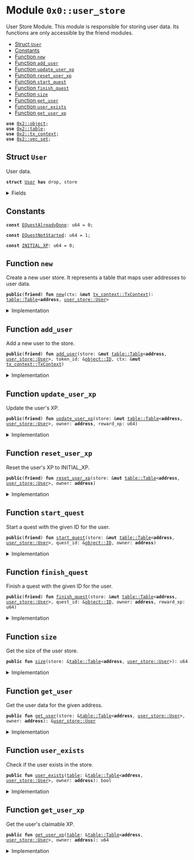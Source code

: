 
<a name="0x0_user_store"></a>

# Module `0x0::user_store`


User Store Module.
This module is responsible for storing user data.
Its functions are only accessible by the friend modules.


-  [Struct `User`](#0x0_user_store_User)
-  [Constants](#@Constants_0)
-  [Function `new`](#0x0_user_store_new)
-  [Function `add_user`](#0x0_user_store_add_user)
-  [Function `update_user_xp`](#0x0_user_store_update_user_xp)
-  [Function `reset_user_xp`](#0x0_user_store_reset_user_xp)
-  [Function `start_quest`](#0x0_user_store_start_quest)
-  [Function `finish_quest`](#0x0_user_store_finish_quest)
-  [Function `size`](#0x0_user_store_size)
-  [Function `get_user`](#0x0_user_store_get_user)
-  [Function `user_exists`](#0x0_user_store_user_exists)
-  [Function `get_user_xp`](#0x0_user_store_get_user_xp)


<pre><code><b>use</b> <a href="">0x2::object</a>;
<b>use</b> <a href="">0x2::table</a>;
<b>use</b> <a href="">0x2::tx_context</a>;
<b>use</b> <a href="">0x2::vec_set</a>;
</code></pre>



<a name="0x0_user_store_User"></a>

## Struct `User`


User data.



<pre><code><b>struct</b> <a href="user_store.md#0x0_user_store_User">User</a> <b>has</b> drop, store
</code></pre>



<details>
<summary>Fields</summary>


<dl>
<dt>
<code>token_id: <a href="_ID">object::ID</a></code>
</dt>
<dd>

</dd>
<dt>
<code>owner: <b>address</b></code>
</dt>
<dd>
 Address of the user that data belongs to.
</dd>
<dt>
<code>active_quests: <a href="_VecSet">vec_set::VecSet</a>&lt;<a href="_ID">object::ID</a>&gt;</code>
</dt>
<dd>
 Quests that are currently active.
</dd>
<dt>
<code>done_quests: <a href="_VecSet">vec_set::VecSet</a>&lt;<a href="_ID">object::ID</a>&gt;</code>
</dt>
<dd>
 Quests that are already done.
</dd>
<dt>
<code>claimable_xp: u64</code>
</dt>
<dd>
 XP that can be claimed by the user. It is reset to INITIAL_XP after claiming.
</dd>
</dl>


</details>

<a name="@Constants_0"></a>

## Constants


<a name="0x0_user_store_EQuestAlreadyDone"></a>



<pre><code><b>const</b> <a href="user_store.md#0x0_user_store_EQuestAlreadyDone">EQuestAlreadyDone</a>: u64 = 0;
</code></pre>



<a name="0x0_user_store_EQuestNotStarted"></a>



<pre><code><b>const</b> <a href="user_store.md#0x0_user_store_EQuestNotStarted">EQuestNotStarted</a>: u64 = 1;
</code></pre>



<a name="0x0_user_store_INITIAL_XP"></a>



<pre><code><b>const</b> <a href="user_store.md#0x0_user_store_INITIAL_XP">INITIAL_XP</a>: u64 = 0;
</code></pre>



<a name="0x0_user_store_new"></a>

## Function `new`


Create a new user store.
It represents a table that maps user addresses to user data.



<pre><code><b>public</b>(<b>friend</b>) <b>fun</b> <a href="user_store.md#0x0_user_store_new">new</a>(ctx: &<b>mut</b> <a href="_TxContext">tx_context::TxContext</a>): <a href="_Table">table::Table</a>&lt;<b>address</b>, <a href="user_store.md#0x0_user_store_User">user_store::User</a>&gt;
</code></pre>



<details>
<summary>Implementation</summary>


<pre><code><b>public</b>(<b>friend</b>) <b>fun</b> <a href="user_store.md#0x0_user_store_new">new</a>(ctx: &<b>mut</b> TxContext): Table&lt;<b>address</b>, <a href="user_store.md#0x0_user_store_User">User</a>&gt; {
    <a href="_new">table::new</a>&lt;<b>address</b>, <a href="user_store.md#0x0_user_store_User">User</a>&gt;(ctx)
}
</code></pre>



</details>

<a name="0x0_user_store_add_user"></a>

## Function `add_user`


Add a new user to the store.



<pre><code><b>public</b>(<b>friend</b>) <b>fun</b> <a href="user_store.md#0x0_user_store_add_user">add_user</a>(store: &<b>mut</b> <a href="_Table">table::Table</a>&lt;<b>address</b>, <a href="user_store.md#0x0_user_store_User">user_store::User</a>&gt;, token_id: &<a href="_ID">object::ID</a>, ctx: &<b>mut</b> <a href="_TxContext">tx_context::TxContext</a>)
</code></pre>



<details>
<summary>Implementation</summary>


<pre><code><b>public</b>(<b>friend</b>) <b>fun</b> <a href="user_store.md#0x0_user_store_add_user">add_user</a>(
    store: &<b>mut</b> Table&lt;<b>address</b>, <a href="user_store.md#0x0_user_store_User">User</a>&gt;,
    token_id: &ID,
    ctx: &<b>mut</b> TxContext
) {
    <b>let</b> owner = <a href="_sender">tx_context::sender</a>(ctx);
    <b>let</b> data = <a href="user_store.md#0x0_user_store_User">User</a> {
        token_id: *token_id,
        active_quests: <a href="_empty">vec_set::empty</a>(),
        done_quests: <a href="_empty">vec_set::empty</a>(),
        owner,
        claimable_xp: <a href="user_store.md#0x0_user_store_INITIAL_XP">INITIAL_XP</a>,
    };

    <a href="_add">table::add</a>(store, owner, data)
}
</code></pre>



</details>

<a name="0x0_user_store_update_user_xp"></a>

## Function `update_user_xp`


Update the user's XP.



<pre><code><b>public</b>(<b>friend</b>) <b>fun</b> <a href="user_store.md#0x0_user_store_update_user_xp">update_user_xp</a>(store: &<b>mut</b> <a href="_Table">table::Table</a>&lt;<b>address</b>, <a href="user_store.md#0x0_user_store_User">user_store::User</a>&gt;, owner: <b>address</b>, reward_xp: u64)
</code></pre>



<details>
<summary>Implementation</summary>


<pre><code><b>public</b>(<b>friend</b>) <b>fun</b> <a href="user_store.md#0x0_user_store_update_user_xp">update_user_xp</a>(
    store: &<b>mut</b> Table&lt;<b>address</b>, <a href="user_store.md#0x0_user_store_User">User</a>&gt;,
    owner: <b>address</b>,
    reward_xp: u64
) {
    <b>let</b> user_data = <a href="_borrow_mut">table::borrow_mut</a>&lt;<b>address</b>, <a href="user_store.md#0x0_user_store_User">User</a>&gt;(store, owner);
    user_data.claimable_xp = user_data.claimable_xp + reward_xp;
}
</code></pre>



</details>

<a name="0x0_user_store_reset_user_xp"></a>

## Function `reset_user_xp`


Reset the user's XP to INITIAL_XP.



<pre><code><b>public</b>(<b>friend</b>) <b>fun</b> <a href="user_store.md#0x0_user_store_reset_user_xp">reset_user_xp</a>(store: &<b>mut</b> <a href="_Table">table::Table</a>&lt;<b>address</b>, <a href="user_store.md#0x0_user_store_User">user_store::User</a>&gt;, owner: <b>address</b>)
</code></pre>



<details>
<summary>Implementation</summary>


<pre><code><b>public</b>(<b>friend</b>) <b>fun</b> <a href="user_store.md#0x0_user_store_reset_user_xp">reset_user_xp</a>(store: &<b>mut</b> Table&lt;<b>address</b>, <a href="user_store.md#0x0_user_store_User">User</a>&gt;, owner: <b>address</b>) {
    <b>let</b> user_data = <a href="_borrow_mut">table::borrow_mut</a>&lt;<b>address</b>, <a href="user_store.md#0x0_user_store_User">User</a>&gt;(store, owner);
    user_data.claimable_xp = <a href="user_store.md#0x0_user_store_INITIAL_XP">INITIAL_XP</a>;
}
</code></pre>



</details>

<a name="0x0_user_store_start_quest"></a>

## Function `start_quest`


Start a quest with the given ID for the user.



<pre><code><b>public</b>(<b>friend</b>) <b>fun</b> <a href="user_store.md#0x0_user_store_start_quest">start_quest</a>(store: &<b>mut</b> <a href="_Table">table::Table</a>&lt;<b>address</b>, <a href="user_store.md#0x0_user_store_User">user_store::User</a>&gt;, quest_id: &<a href="_ID">object::ID</a>, owner: <b>address</b>)
</code></pre>



<details>
<summary>Implementation</summary>


<pre><code><b>public</b>(<b>friend</b>) <b>fun</b> <a href="user_store.md#0x0_user_store_start_quest">start_quest</a>(store: &<b>mut</b> Table&lt;<b>address</b>, <a href="user_store.md#0x0_user_store_User">User</a>&gt;, quest_id: &ID, owner: <b>address</b>) {
    <b>let</b> user_data = <a href="_borrow_mut">table::borrow_mut</a>&lt;<b>address</b>, <a href="user_store.md#0x0_user_store_User">User</a>&gt;(store, owner);
    <b>assert</b>!(!<a href="_contains">vec_set::contains</a>(&user_data.done_quests, quest_id), <a href="user_store.md#0x0_user_store_EQuestAlreadyDone">EQuestAlreadyDone</a>);
    <a href="_insert">vec_set::insert</a>(&<b>mut</b> user_data.active_quests, *quest_id)
}
</code></pre>



</details>

<a name="0x0_user_store_finish_quest"></a>

## Function `finish_quest`


Finish a quest with the given ID for the user.



<pre><code><b>public</b>(<b>friend</b>) <b>fun</b> <a href="user_store.md#0x0_user_store_finish_quest">finish_quest</a>(store: &<b>mut</b> <a href="_Table">table::Table</a>&lt;<b>address</b>, <a href="user_store.md#0x0_user_store_User">user_store::User</a>&gt;, quest_id: &<a href="_ID">object::ID</a>, owner: <b>address</b>, reward_xp: u64)
</code></pre>



<details>
<summary>Implementation</summary>


<pre><code><b>public</b>(<b>friend</b>) <b>fun</b> <a href="user_store.md#0x0_user_store_finish_quest">finish_quest</a>(
    store: &<b>mut</b> Table&lt;<b>address</b>, <a href="user_store.md#0x0_user_store_User">User</a>&gt;,
    quest_id: &ID,
    owner: <b>address</b>,
    reward_xp: u64
) {
    <b>let</b> user_data = <a href="_borrow_mut">table::borrow_mut</a>&lt;<b>address</b>, <a href="user_store.md#0x0_user_store_User">User</a>&gt;(store, owner);

    <b>assert</b>!(!<a href="_contains">vec_set::contains</a>(&user_data.done_quests, quest_id), <a href="user_store.md#0x0_user_store_EQuestAlreadyDone">EQuestAlreadyDone</a>);
    <b>assert</b>!(<a href="_contains">vec_set::contains</a>(&user_data.active_quests, quest_id), <a href="user_store.md#0x0_user_store_EQuestNotStarted">EQuestNotStarted</a>);

    <a href="_remove">vec_set::remove</a>(&<b>mut</b> user_data.active_quests, quest_id);
    <a href="_insert">vec_set::insert</a>(&<b>mut</b> user_data.done_quests, *quest_id);

    <a href="user_store.md#0x0_user_store_update_user_xp">update_user_xp</a>(store, owner, reward_xp)
}
</code></pre>



</details>

<a name="0x0_user_store_size"></a>

## Function `size`


Get the size of the user store.



<pre><code><b>public</b> <b>fun</b> <a href="user_store.md#0x0_user_store_size">size</a>(store: &<a href="_Table">table::Table</a>&lt;<b>address</b>, <a href="user_store.md#0x0_user_store_User">user_store::User</a>&gt;): u64
</code></pre>



<details>
<summary>Implementation</summary>


<pre><code><b>public</b> <b>fun</b> <a href="user_store.md#0x0_user_store_size">size</a>(store: &Table&lt;<b>address</b>, <a href="user_store.md#0x0_user_store_User">User</a>&gt;): u64 {
    <a href="_length">table::length</a>(store)
}
</code></pre>



</details>

<a name="0x0_user_store_get_user"></a>

## Function `get_user`


Get the user data for the given address.



<pre><code><b>public</b> <b>fun</b> <a href="user_store.md#0x0_user_store_get_user">get_user</a>(store: &<a href="_Table">table::Table</a>&lt;<b>address</b>, <a href="user_store.md#0x0_user_store_User">user_store::User</a>&gt;, owner: <b>address</b>): &<a href="user_store.md#0x0_user_store_User">user_store::User</a>
</code></pre>



<details>
<summary>Implementation</summary>


<pre><code><b>public</b> <b>fun</b> <a href="user_store.md#0x0_user_store_get_user">get_user</a>(store: &Table&lt;<b>address</b>, <a href="user_store.md#0x0_user_store_User">User</a>&gt;, owner: <b>address</b>): &<a href="user_store.md#0x0_user_store_User">User</a> {
    <a href="_borrow">table::borrow</a>(store, owner)
}
</code></pre>



</details>

<a name="0x0_user_store_user_exists"></a>

## Function `user_exists`


Check if the user exists in the store.



<pre><code><b>public</b> <b>fun</b> <a href="user_store.md#0x0_user_store_user_exists">user_exists</a>(<a href="">table</a>: &<a href="_Table">table::Table</a>&lt;<b>address</b>, <a href="user_store.md#0x0_user_store_User">user_store::User</a>&gt;, owner: <b>address</b>): bool
</code></pre>



<details>
<summary>Implementation</summary>


<pre><code><b>public</b> <b>fun</b> <a href="user_store.md#0x0_user_store_user_exists">user_exists</a>(<a href="">table</a>: &Table&lt;<b>address</b>, <a href="user_store.md#0x0_user_store_User">User</a>&gt;, owner: <b>address</b>): bool {
    <a href="_contains">table::contains</a>(<a href="">table</a>, owner)
}
</code></pre>



</details>

<a name="0x0_user_store_get_user_xp"></a>

## Function `get_user_xp`


Get the user's claimable XP.



<pre><code><b>public</b> <b>fun</b> <a href="user_store.md#0x0_user_store_get_user_xp">get_user_xp</a>(<a href="">table</a>: &<a href="_Table">table::Table</a>&lt;<b>address</b>, <a href="user_store.md#0x0_user_store_User">user_store::User</a>&gt;, owner: <b>address</b>): u64
</code></pre>



<details>
<summary>Implementation</summary>


<pre><code><b>public</b> <b>fun</b> <a href="user_store.md#0x0_user_store_get_user_xp">get_user_xp</a>(<a href="">table</a>: &Table&lt;<b>address</b>, <a href="user_store.md#0x0_user_store_User">User</a>&gt;, owner: <b>address</b>): u64 {
    <b>let</b> user_data = <a href="_borrow">table::borrow</a>&lt;<b>address</b>, <a href="user_store.md#0x0_user_store_User">User</a>&gt;(<a href="">table</a>, owner);
    user_data.claimable_xp
}
</code></pre>



</details>

